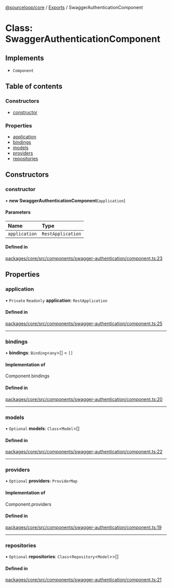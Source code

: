 [@sourceloop/core](../README.md) / [Exports](../modules.md) / SwaggerAuthenticationComponent

# Class: SwaggerAuthenticationComponent

## Implements

- `Component`

## Table of contents

### Constructors

- [constructor](SwaggerAuthenticationComponent.md#constructor)

### Properties

- [application](SwaggerAuthenticationComponent.md#application)
- [bindings](SwaggerAuthenticationComponent.md#bindings)
- [models](SwaggerAuthenticationComponent.md#models)
- [providers](SwaggerAuthenticationComponent.md#providers)
- [repositories](SwaggerAuthenticationComponent.md#repositories)

## Constructors

### constructor

• **new SwaggerAuthenticationComponent**(`application`)

#### Parameters

| Name | Type |
| :------ | :------ |
| `application` | `RestApplication` |

#### Defined in

[packages/core/src/components/swagger-authentication/component.ts:23](https://github.com/sourcefuse/loopback4-microservice-catalog/blob/93a7f917/packages/core/src/components/swagger-authentication/component.ts#L23)

## Properties

### application

• `Private` `Readonly` **application**: `RestApplication`

#### Defined in

[packages/core/src/components/swagger-authentication/component.ts:25](https://github.com/sourcefuse/loopback4-microservice-catalog/blob/93a7f917/packages/core/src/components/swagger-authentication/component.ts#L25)

___

### bindings

• **bindings**: `Binding`<`any`\>[] = `[]`

#### Implementation of

Component.bindings

#### Defined in

[packages/core/src/components/swagger-authentication/component.ts:20](https://github.com/sourcefuse/loopback4-microservice-catalog/blob/93a7f917/packages/core/src/components/swagger-authentication/component.ts#L20)

___

### models

• `Optional` **models**: `Class`<`Model`\>[]

#### Defined in

[packages/core/src/components/swagger-authentication/component.ts:22](https://github.com/sourcefuse/loopback4-microservice-catalog/blob/93a7f917/packages/core/src/components/swagger-authentication/component.ts#L22)

___

### providers

• `Optional` **providers**: `ProviderMap`

#### Implementation of

Component.providers

#### Defined in

[packages/core/src/components/swagger-authentication/component.ts:19](https://github.com/sourcefuse/loopback4-microservice-catalog/blob/93a7f917/packages/core/src/components/swagger-authentication/component.ts#L19)

___

### repositories

• `Optional` **repositories**: `Class`<`Repository`<`Model`\>\>[]

#### Defined in

[packages/core/src/components/swagger-authentication/component.ts:21](https://github.com/sourcefuse/loopback4-microservice-catalog/blob/93a7f917/packages/core/src/components/swagger-authentication/component.ts#L21)
